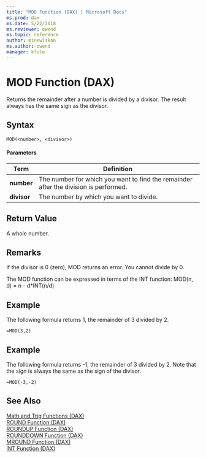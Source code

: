 ```yaml
---
title: "MOD Function (DAX) | Microsoft Docs"
ms.prod: dax
ms.date: 5/22/2018
ms.reviewer: owend
ms.topic: reference
author: minewiskan
ms.author: owend
manager: kfile
---
```

# MOD Function (DAX)
Returns the remainder after a number is divided by a divisor. The result always has the same sign as the divisor.  
  
## Syntax  
  
```  
MOD(<number>, <divisor>)  
```  
  
#### Parameters  
  
|Term|Definition|  
|--------|--------------|  
|**number**|The number for which you want to find the remainder after the division is performed.|  
|**divisor**|The number by which you want to divide.|  
  
## Return Value  
A whole number.  
  
## Remarks  
If the divisor is 0 (zero), MOD returns an error. You cannot divide by 0.  
  
The MOD function can be expressed in terms of the INT function: MOD(n, d) = n - d*INT(n/d)  
  
## Example  
The following formula returns 1, the remainder of 3 divided by 2.  
  
```  
=MOD(3,2)  
```  
  
## Example  
The following formula returns -1, the remainder of 3 divided by 2. Note that the sign is always the same as the sign of the divisor.  
  
```  
=MOD(-3,-2)  
```  
  
## See Also  
[Math and Trig Functions &#40;DAX&#41;](math-and-trig-functions-dax.md)  
[ROUND Function &#40;DAX&#41;](round-function-dax.md)  
[ROUNDUP Function &#40;DAX&#41;](roundup-function-dax.md)  
[ROUNDDOWN Function &#40;DAX&#41;](rounddown-function-dax.md)  
[MROUND Function &#40;DAX&#41;](mround-function-dax.md)  
[INT Function &#40;DAX&#41;](int-function-dax.md)  
  
